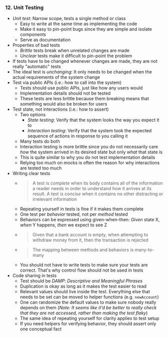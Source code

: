 ### 12. Unit Testing

- *Unit test*: Narrow scope, tests a single method or class
	- Easy to write at the same time as implementing the code
	- Make it easy to pin-point bugs since they are simple and isolate components
	- Serve as documentation
- Properties of bad tests
	- *Brittle* tests break when unrelated changes are made
	- *Unclear* tests make it difficult to pin-point the problem
- If tests have to be changed whenever changes are made, they are not really "automatic" tests
- The ideal test is *unchanging*: It only needs to be changed when the actual requirements of the system change
- Test via public APIs (i.e.: how to call into the system)
	- Tests should use public APIs, just like how any users would
	- Implementation details should not be tested
	- These tests are less brittle because them breaking means that something would also be broken for users
- Test state, not interactions (i.e.: how to assert)
	- Two options
		- *State testing*: Verify that the system looks the way you expect it to
		- *Interaction testing*: Verify that the system took the expected sequence of actions in response to you calling it
	- Many tests do both
	- Interaction testing is more brittle since you do not necessarily care *how* the system arrived in its desired state but only *what* that state is
	- This is quite similar to why you do not test implementation details
	- Relying too much on mocks is often the reason for why interactions are tested too much
- Writing clear tests
	- > A test is *complete* when its body contains all of the information a reader needs in order to understand how it arrives at its result. A test is *concise* when it contains no other distracting or irrelevant information
	- Repeating yourself in tests is fine if it makes them complete
	- One test per *behavior* tested, not per *method* tested
	- Behaviors can be expressed using given-when-then: *Given* state X, *when* Y happens, *then* we expect to see Z
	- > Given that a bank account is empty, when attempting to withdraw money from it, then the transaction is rejected
	- > The mapping between methods and behaviors is many-to-many
	- You should not have to write tests to make sure your tests are correct. That's why control flow should not be used in tests
- Code sharing in tests
	- Test should be *DAMP*: *Descriptive and Meaningful Phrases*
	- Duplication is okay as long as it makes the test easier to read
	- Relevant values should live inside the test. Everything else that needs to be set can be moved to helper functions (e.g. `newAccount`)
	- One can randomize the default values to make sure nobody really depends on them (*Note: It seems like it'd be better to really check that they are not accessed, rather than making the test flaky*)
	- The same idea of repeating yourself for clarity applies to test setup
	- If you need helpers for verifying behavior, they should assert only one conceptual fact
